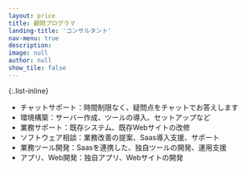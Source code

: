 ```yaml
---
layout: price
title: 顧問プログラマ
landing-title: 'コンサルタント'
nav-menu: true
description: 
image: null
author: null
show_tile: false
---
```

{:.list-inline}
- チャットサポート：時間制限なく、疑問点をチャットでお答えします
- 環境構築：サーバー作成、ツールの導入、セットアップなど
- 業務サポート：既存システム、既存Webサイトの改修
- ソフトウェア相談：業務改善の提案、Saas導入支援、サポート
- 業務ツール開発：Saasを連携した、独自ツールの開発、運用支援
- アプリ、Web開発：独自アプリ、Webサイトの開発
